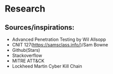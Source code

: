 # Research
## Sources/inspirations:
 * Advanced Penetration Testing by Wil Allsopp
 * CNIT 127(https://samsclass.info/)/Sam Bowne
 * Github(Stars)
 * Stackoverflow
 * MITRE ATT&CK 
 * Lockheed Martin Cyber Kill Chain
